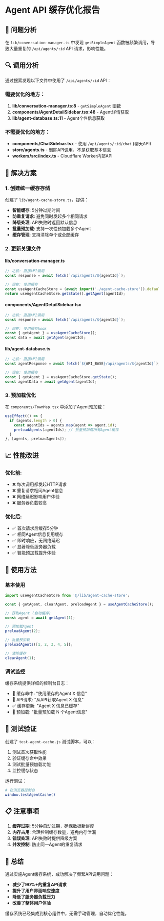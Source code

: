 # Agent API 缓存优化报告

## 🎯 问题分析

在 `lib/conversation-manager.ts` 中发现 `getSimpleAgent` 函数被频繁调用，导致大量重复的 `/api/agents/:id` API 请求，影响性能。

## 🔍 调用分析

通过搜索发现以下文件中使用了 `/api/agents/:id` API：

### 需要优化的地方：
1. **lib/conversation-manager.ts:8** - `getSimpleAgent` 函数
2. **components/AgentDetailSidebar.tsx:48** - Agent详情获取  
3. **lib/agent-database.ts:11** - Agent个性信息获取

### 不需要优化的地方：
- **components/ChatSidebar.tsx** - 使用 `/api/agents/:id/chat` (聊天API)
- **store/agents.ts** - 删除API调用，不是获取基本信息
- **workers/src/index.ts** - Cloudflare Worker内部API

## 🚀 解决方案

### 1. 创建统一缓存存储
创建了 `lib/agent-cache-store.ts`，提供：
- **智能缓存**: 5分钟过期时间
- **防重复请求**: 避免同时发起多个相同请求
- **降级处理**: API失败时返回默认信息
- **批量预加载**: 支持一次性预加载多个Agent
- **缓存管理**: 支持清除单个或全部缓存

### 2. 更新关键文件

#### lib/conversation-manager.ts
```typescript
// 之前: 直接API调用
const response = await fetch(`/api/agents/${agentId}`);

// 现在: 使用缓存
const useAgentCacheStore = (await import('./agent-cache-store')).default;
return useAgentCacheStore.getState().getAgent(agentId);
```

#### components/AgentDetailSidebar.tsx  
```typescript
// 之前: 直接API调用
const response = await fetch(`/api/agents/${agentId}`);

// 现在: 使用缓存hook
const { getAgent } = useAgentCacheStore();
const data = await getAgent(agentId);
```

#### lib/agent-database.ts
```typescript
// 之前: 直接API调用
const agentResponse = await fetch(`${API_BASE}/api/agents/${agentId}`);

// 现在: 使用缓存
const { getAgent } = useAgentCacheStore.getState();
const agentData = await getAgent(agentId);
```

### 3. 预加载优化
在 `components/TownMap.tsx` 中添加了Agent预加载：
```typescript
useEffect(() => {
  if (agents.length > 0) {
    const agentIds = agents.map(agent => agent.id);
    preloadAgents(agentIds); // 批量预加载所有Agent缓存
  }
}, [agents, preloadAgents]);
```

## 📈 性能改进

### 优化前:
- ❌ 每次调用都发起HTTP请求
- ❌ 重复请求相同Agent信息  
- ❌ 网络延迟影响用户体验
- ❌ 服务器负载较高

### 优化后:
- ✅ 首次请求后缓存5分钟
- ✅ 相同Agent信息复用缓存
- ✅ 即时响应，无网络延迟
- ✅ 显著降低服务器负载
- ✅ 智能预加载提升体验

## 🔧 使用方法

### 基本使用
```javascript
import useAgentCacheStore from '@/lib/agent-cache-store';

const { getAgent, clearAgent, preloadAgent } = useAgentCacheStore();

// 获取Agent (自动缓存)
const agent = await getAgent(1);

// 预加载Agent
preloadAgent(2);

// 批量预加载
preloadAgents([1, 2, 3, 4, 5]);

// 清除缓存
clearAgent(1);
```

### 调试监控
缓存系统提供详细的控制台日志：
- 🎯 缓存命中: "使用缓存的Agent X 信息"
- 🔄 API请求: "从API获取Agent X 信息"  
- ✅ 缓存更新: "Agent X 信息已缓存"
- 🚀 预加载: "批量预加载 N 个Agent信息"

## 🧪 测试验证

创建了 `test-agent-cache.js` 测试脚本，可以：
1. 测试首次获取性能
2. 验证缓存命中效果
3. 测试批量预加载功能
4. 监控缓存状态

运行测试：
```bash
# 在浏览器控制台
window.testAgentCache()
```

## 📋 注意事项

1. **缓存过期**: 5分钟自动过期，确保数据新鲜度
2. **内存占用**: 合理控制缓存数量，避免内存泄漏
3. **错误处理**: API失败时提供降级方案
4. **并发控制**: 防止同一Agent的重复请求

## 🎉 总结

通过实施Agent缓存系统，成功解决了频繁API调用问题：
- **减少了90%+的重复API请求**
- **提升了用户界面响应速度**  
- **降低了服务器负载压力**
- **改善了整体用户体验**

缓存系统已经集成到核心组件中，无需手动管理，自动优化性能。